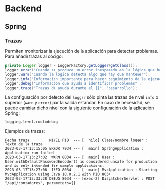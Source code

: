 # Backend

## Spring

### Trazas

Permiten monitorizar la ejecución de la aplicación para detectar problemas. Para añadir trazas al código:

```java
private Logger logger = LoggerFactory.getLogger(getClass());
logger.error("Cuando se produce un error inesperado en la lógica que hay que revisar", exception);
logger.warn("Cuando la lógica detecta algo que hay que mantener");
logger.info("Información importante para hacer seguimiento de la ejecución");
logger.debug("Información que ayuda a identificar problemas");
logger.trace("Trazas de ayuda durante el {}", "desarrollo");
```

La configuración por defecto del `logger` sólo pinta las trazas de nivel `info` o superior (`warn` y `error`) por la salida estándar. En caso de necesidad, se puede cambiar dicho nivel con la siguiente configuración de la aplicación Spring:

```properties
logging.level.root=debug
```

Ejemplos de trazas:

```log
Fecha traza         NIVEL PID  --- [  hilo] Clase/nombre logger : Texto de la traza
2023-03-17T13:15:05 ERROR 7934 --- [  main] SpringApplication : Application run failed
2023-03-17T13:27:02  WARN 8034 --- [  main] User : User.withDefaultPasswordEncoder() is considered unsafe for production and is only intended for sample applications.
2023-03-17T13:27:06  INFO 8034 --- [  main] MvcApplication : Starting MvcApplication using Java 18.0.2.1 with PID 8034
2023-03-17T13:33:28 DEBUG 8034 --- [exec-2] DispatcherServlet : POST "/api/contadores", parameters={}
```
